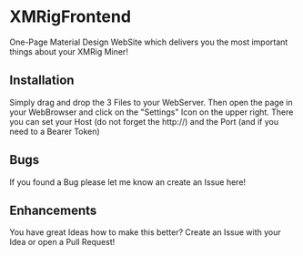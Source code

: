 # XMRigFrontend
One-Page Material Design WebSite which delivers you the most important things about your XMRig Miner!


## Installation
Simply drag and drop the 3 Files to your WebServer. Then open the page in your WebBrowser and click on the "Settings" Icon on the upper right.
There you can set your Host (do not forget the http://) and the Port (and if you need to a Bearer Token)


## Bugs
If you found a Bug please let me know an create an Issue here!

## Enhancements
You have great Ideas how to make this better?
Create an Issue with your Idea or open a Pull Request!
